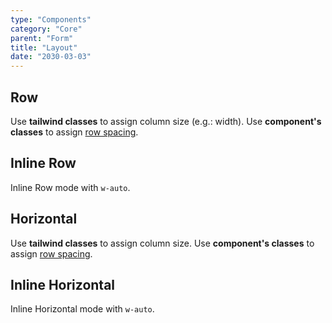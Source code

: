 ```yaml
---
type: "Components"
category: "Core"
parent: "Form"
title: "Layout"
date: "2030-03-03"
---
```


## Row

Use **tailwind classes** to assign column size (e.g.: width). Use **component's classes** to assign [row spacing](/components/core/row/content#space).

<script type="text/plain" class="language-markup">
  <form>
    <div class="row row-space-x-4 row-space-y-3">

      <div class="w-full">
        <label class="label mb-4" for="my-input">
          <!-- content -->
        </label>
        <input type="text" class="input" id="my-input" name="my-input"/>
      </div>

      <div class="w-full">

        <label class="label mb-4">
          Checkbox
        </label>

        <div class="row row-space-x-4 row-space-y-3">
    
          <div class="w-full">
            <label class="label-check">
              <input type="checkbox" class="checkbox" id="my-checkbox" name="my-checkbox">
              <span class="ml-3"><!-- content --></span>
            </label>
          </div>

          <div class="w-full">
            <label class="label-check">
              <input type="radio" class="radio" id="my-radio" name="my-radio">
              <span class="ml-3"><!-- content --></span>
            </label>
          </div>

        </div>
        
      </div>

    </div>
  </form>
</script>

<demo>
  <demovanilla src="vanilla/components/core/form/mode-row">
  </demovanilla>
</demo>

## Inline Row

Inline Row mode with `w-auto`.

<script type="text/plain" class="language-markup">
  <form>
    <div class="row row-space-x-4 row-space-y-3">

      <div class="w-full md:w-auto">
        <label class="label mb-4" for="my-input">
          <!-- content -->
        </label>
        <input type="text" class="input" id="my-input" name="my-input"/>
      </div>
  
      <div class="row row-space-x-4 row-space-y-3">
  
        <div class="w-full md:w-auto">
          <label class="label-check">
            <input type="checkbox" class="checkbox" id="my-checkbox" name="my-checkbox">
            <span class="ml-3"><!-- content --></span>
          </label>
        </div>

        <div class="w-full md:w-auto">
          <label class="label-check">
            <input type="radio" class="radio" id="my-radio" name="my-radio">
            <span class="ml-3"><!-- content --></span>
          </label>
        </div>

      </div>
      
    </div>
  </form>
</script>

<demo>
  <demovanilla src="vanilla/components/core/form/mode-inline-row">
  </demovanilla>
</demo>

## Horizontal

Use **tailwind classes** to assign column size. Use **component's classes** to assign [row spacing](/components/core/row/content#space).

<script type="text/plain" class="language-markup">
  <form>
    <div class="row row-space-x-4 row-space-y-3">

      <div class="w-full">
        <div class="row row-space-x-4 row-space-y-3">

          <div class="w-full sm:w-2/12 sm:self-center">
            <label class="label flex" for="my-input">
              <!-- content -->
            </label>
          </div>

          <div class="w-full sm:w-10/12 sm:self-center">
            <input type="text" class="input" id="my-input" name="my-input"/>
          </div>
          
        </div>
      </div>
    
      <div class="w-full">
        <div class="row row-space-x-4 row-space-y-3">

          <div class="w-full md:w-2/12 md:self-baseline">
            <label class="label flex">
              <!-- content -->
            </label>
          </div>

          <div class="w-full md:w-10/12">
            <div class="row row-space-x-4 row-space-y-3">

              <div class="w-full">
                <label class="label-check">
                  <input type="checkbox" class="checkbox" id="my-checkbox" name="my-checkbox">
                  <span class="ml-3"><!-- content --></span>
                </label>
              </div>

              <div class="w-full">
                <label class="label-check">
                  <input type="radio" class="radio" id="my-radio" name="my-radio">
                  <span class="ml-3"><!-- content --></span>
                </label>
              </div>

            </div>
          </div>

        </div>
      </div>

    </div>
  </form>
</script>

<demo>
  <demovanilla src="vanilla/components/core/form/mode-horizontal">
  </demovanilla>
</demo>

## Inline Horizontal

Inline Horizontal mode with `w-auto`.

<script type="text/plain" class="language-markup">
  <form>
    <div class="row row-space-x-4 row-space-y-3">

      <div class="w-full md:w-auto">
        <div class="row row-space-x-4 row-space-y-3">

          <div class="w-full md:w-auto sm:self-center">
            <label class="label flex whitespace-no-wrap" for="my-input">
              <!-- content -->
            </label>
          </div>

          <div class="w-full md:w-auto sm:self-center">
            <input type="text" class="input" id="my-input" name="my-input"/>
          </div>
          
        </div>
      </div>
      
      <div class="w-full">
        <div class="row row-space-x-4 row-space-y-3">

          <div class="w-full md:w-auto md:self-baseline">
            <label class="label flex whitespace-no-wrap">
              <!-- content -->
            </label>
          </div>

          <div class="w-full md:w-10/12">
            <div class="row row-space-x-4 row-space-y-3">

              <div class="w-full md:w-auto">
                <label class="label-check">
                  <input type="checkbox" class="checkbox" id="my-checkbox" name="my-checkbox">
                  <span class="ml-3"><!-- content --></span>
                </label>
              </div>

              <div class="w-full md:w-auto">
                <label class="label-check">
                  <input type="radio" class="radio" id="my-radio" name="my-radio">
                  <span class="ml-3"><!-- content --></span>
                </label>
              </div>

            </div>
          </div>

        </div>
      </div>

    </div>
  </form>
</script>

<demo>
  <demovanilla src="vanilla/components/core/form/mode-inline-horizontal">
  </demovanilla>
</demo>
